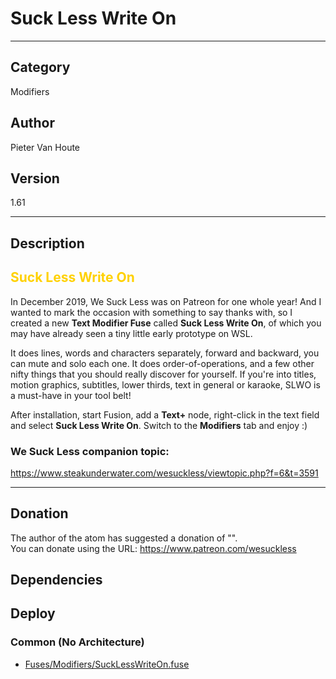 # Suck Less Write On
___

## Category
Modifiers

## Author
Pieter Van Houte

## Version
1.61

___

## Description
<font color=#ffd100><h2>Suck Less Write On</h2></font>

<p>In December 2019, We Suck Less was on Patreon for one whole year! And I wanted to mark the occasion with something to say thanks with, so I created a new <strong>Text Modifier Fuse</strong> called <strong>Suck Less Write On</strong>, of which you may have already seen a tiny little early prototype on WSL.</p>

<p>It does lines, words and characters separately, forward and backward, you can mute and solo each one. It does order-of-operations, and a few other nifty things that you should really discover for yourself. If  you're into titles, motion graphics, subtitles, lower thirds, text in  general or karaoke, SLWO is a must-have in your tool belt!</p>

<p>After installation, start Fusion, add a <strong>Text+</strong> node, right-click in the text field and select <strong>Suck Less Write On</strong>. Switch to the <strong>Modifiers</strong> tab and enjoy :)</p>


<h3>We Suck Less companion topic:</h3>

<p><a href="https://www.steakunderwater.com/wesuckless/viewtopic.php?f=6&t=3591">https://www.steakunderwater.com/wesuckless/viewtopic.php?f=6&t=3591</a></p>

___

## Donation
The author of the atom has suggested a donation of "".  
You can donate using the URL: <a href="https://www.patreon.com/wesuckless">https://www.patreon.com/wesuckless</a>
## Dependencies

## Deploy

### Common (No Architecture)

<ul>
<li><a href="https://gitlab.com/WeSuckLess/Reactor/-/blob/master/Atoms/com.PieterVanHoute.SuckLessWriteOn/Fuses/Modifiers/SuckLessWriteOn.fuse?ref_type=heads">Fuses/Modifiers/SuckLessWriteOn.fuse</a></li>
</ul>
